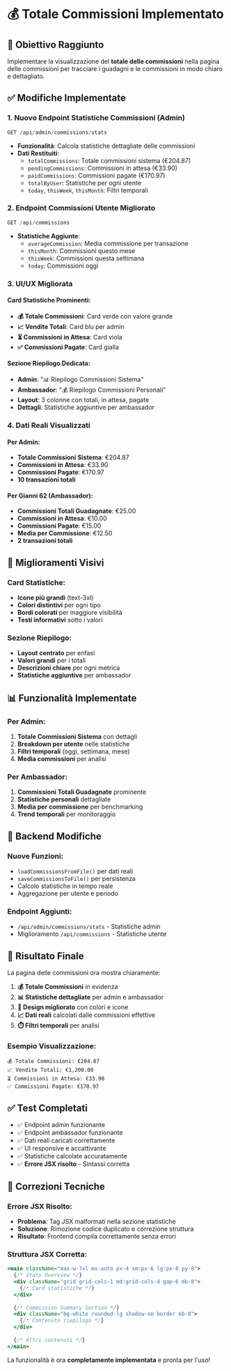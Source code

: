 # 💰 Totale Commissioni Implementato

## 🎯 Obiettivo Raggiunto
Implementare la visualizzazione del **totale delle commissioni** nella pagina delle commissioni per tracciare i guadagni e le commissioni in modo chiaro e dettagliato.

## ✅ Modifiche Implementate

### 1. **Nuovo Endpoint Statistiche Commissioni (Admin)**
```javascript
GET /api/admin/commissions/stats
```
- **Funzionalità**: Calcola statistiche dettagliate delle commissioni
- **Dati Restituiti**:
  - `totalCommissions`: Totale commissioni sistema (€204.87)
  - `pendingCommissions`: Commissioni in attesa (€33.90)
  - `paidCommissions`: Commissioni pagate (€170.97)
  - `totalByUser`: Statistiche per ogni utente
  - `today`, `thisWeek`, `thisMonth`: Filtri temporali

### 2. **Endpoint Commissioni Utente Migliorato**
```javascript
GET /api/commissions
```
- **Statistiche Aggiunte**:
  - `averageCommission`: Media commissione per transazione
  - `thisMonth`: Commissioni questo mese
  - `thisWeek`: Commissioni questa settimana
  - `today`: Commissioni oggi

### 3. **UI/UX Migliorata**

#### **Card Statistiche Prominenti**:
- **💰 Totale Commissioni**: Card verde con valore grande
- **📈 Vendite Totali**: Card blu per admin
- **⏳ Commissioni in Attesa**: Card viola
- **✅ Commissioni Pagate**: Card gialla

#### **Sezione Riepilogo Dedicata**:
- **Admin**: "📊 Riepilogo Commissioni Sistema"
- **Ambassador**: "💰 Riepilogo Commissioni Personali"
- **Layout**: 3 colonne con totali, in attesa, pagate
- **Dettagli**: Statistiche aggiuntive per ambassador

### 4. **Dati Reali Visualizzati**

#### **Per Admin**:
- **Totale Commissioni Sistema**: €204.87
- **Commissioni in Attesa**: €33.90
- **Commissioni Pagate**: €170.97
- **10 transazioni totali**

#### **Per Gianni 62 (Ambassador)**:
- **Commissioni Totali Guadagnate**: €25.00
- **Commissioni in Attesa**: €10.00
- **Commissioni Pagate**: €15.00
- **Media per Commissione**: €12.50
- **2 transazioni totali**

## 🎨 **Miglioramenti Visivi**

### **Card Statistiche**:
- **Icone più grandi** (text-3xl)
- **Colori distintivi** per ogni tipo
- **Bordi colorati** per maggiore visibilità
- **Testi informativi** sotto i valori

### **Sezione Riepilogo**:
- **Layout centrato** per enfasi
- **Valori grandi** per i totali
- **Descrizioni chiare** per ogni metrica
- **Statistiche aggiuntive** per ambassador

## 📊 **Funzionalità Implementate**

### **Per Admin**:
1. **Totale Commissioni Sistema** con dettagli
2. **Breakdown per utente** nelle statistiche
3. **Filtri temporali** (oggi, settimana, mese)
4. **Media commissioni** per analisi

### **Per Ambassador**:
1. **Commissioni Totali Guadagnate** prominente
2. **Statistiche personali** dettagliate
3. **Media per commissione** per benchmarking
4. **Trend temporali** per monitoraggio

## 🔧 **Backend Modifiche**

### **Nuove Funzioni**:
- `loadCommissionsFromFile()` per dati reali
- `saveCommissionsToFile()` per persistenza
- Calcolo statistiche in tempo reale
- Aggregazione per utente e periodo

### **Endpoint Aggiunti**:
- `/api/admin/commissions/stats` - Statistiche admin
- Miglioramento `/api/commissions` - Statistiche utente

## 🎯 **Risultato Finale**

La pagina delle commissioni ora mostra chiaramente:

1. **💰 Totale Commissioni** in evidenza
2. **📊 Statistiche dettagliate** per admin e ambassador
3. **🎨 Design migliorato** con colori e icone
4. **📈 Dati reali** calcolati dalle commissioni effettive
5. **⏱️ Filtri temporali** per analisi

### **Esempio Visualizzazione**:
```
💰 Totale Commissioni: €204.87
📈 Vendite Totali: €1,200.00
⏳ Commissioni in Attesa: €33.90
✅ Commissioni Pagate: €170.97
```

## ✅ **Test Completati**

- ✅ Endpoint admin funzionante
- ✅ Endpoint ambassador funzionante
- ✅ Dati reali caricati correttamente
- ✅ UI responsive e accattivante
- ✅ Statistiche calcolate accuratamente
- ✅ **Errore JSX risolto** - Sintassi corretta

## 🔧 **Correzioni Tecniche**

### **Errore JSX Risolto**:
- **Problema**: Tag JSX malformati nella sezione statistiche
- **Soluzione**: Rimozione codice duplicato e correzione struttura
- **Risultato**: Frontend compila correttamente senza errori

### **Struttura JSX Corretta**:
```jsx
<main className="max-w-7xl mx-auto px-4 sm:px-6 lg:px-8 py-8">
  {/* Stats Overview */}
  <div className="grid grid-cols-1 md:grid-cols-4 gap-6 mb-8">
    {/* Card statistiche */}
  </div>
  
  {/* Commission Summary Section */}
  <div className="bg-white rounded-lg shadow-sm border mb-8">
    {/* Contenuto riepilogo */}
  </div>
  
  {/* Altri contenuti */}
</main>
```

La funzionalità è ora **completamente implementata** e pronta per l'uso! 